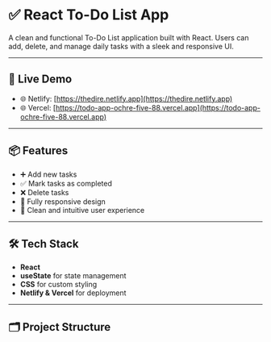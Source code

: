 # ✅ React To-Do List App

A clean and functional To-Do List application built with React. Users can add, delete, and manage daily tasks with a sleek and responsive UI.

---

## 🚀 Live Demo

- 🌐 Netlify: [https://thedire.netlify.app](https://thedire.netlify.app)
- 🌐 Vercel: [https://todo-app-ochre-five-88.vercel.app](https://todo-app-ochre-five-88.vercel.app)

---

## 📦 Features

- ➕ Add new tasks
- ✅ Mark tasks as completed
- ❌ Delete tasks
- 📱 Fully responsive design
- 🧠 Clean and intuitive user experience

---

## 🛠 Tech Stack

- **React**
- **useState** for state management
- **CSS** for custom styling
- **Netlify & Vercel** for deployment

---

## 🗂️ Project Structure

